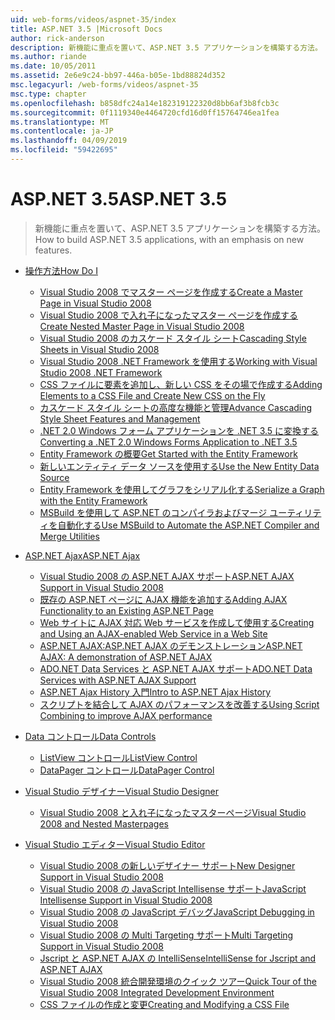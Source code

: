 ```yaml
---
uid: web-forms/videos/aspnet-35/index
title: ASP.NET 3.5 |Microsoft Docs
author: rick-anderson
description: 新機能に重点を置いて、ASP.NET 3.5 アプリケーションを構築する方法。
ms.author: riande
ms.date: 10/05/2011
ms.assetid: 2e6e9c24-bb97-446a-b05e-1bd88824d352
msc.legacyurl: /web-forms/videos/aspnet-35
msc.type: chapter
ms.openlocfilehash: b858dfc24a14e182319122320d8bb6af3b8fcb3c
ms.sourcegitcommit: 0f1119340e4464720cfd16d0ff15764746ea1fea
ms.translationtype: MT
ms.contentlocale: ja-JP
ms.lasthandoff: 04/09/2019
ms.locfileid: "59422695"
---
```

# <a name="aspnet-35"></a><span data-ttu-id="b88a0-103">ASP.NET 3.5</span><span class="sxs-lookup"><span data-stu-id="b88a0-103">ASP.NET 3.5</span></span>

> <span data-ttu-id="b88a0-104">新機能に重点を置いて、ASP.NET 3.5 アプリケーションを構築する方法。</span><span class="sxs-lookup"><span data-stu-id="b88a0-104">How to build ASP.NET 3.5 applications, with an emphasis on new features.</span></span>


- [<span data-ttu-id="b88a0-105">操作方法</span><span class="sxs-lookup"><span data-stu-id="b88a0-105">How Do I</span></span>](how-do-i/index.md)

    - [<span data-ttu-id="b88a0-106">Visual Studio 2008 でマスター ページを作成する</span><span class="sxs-lookup"><span data-stu-id="b88a0-106">Create a Master Page in Visual Studio 2008</span></span>](how-do-i/how-do-i-create-a-master-page-in-visual-studio-2008.md)
    - [<span data-ttu-id="b88a0-107">Visual Studio 2008 で入れ子になったマスター ページを作成する</span><span class="sxs-lookup"><span data-stu-id="b88a0-107">Create Nested Master Page in Visual Studio 2008</span></span>](how-do-i/how-do-i-create-nested-master-page-in-visual-studio-2008.md)
    - [<span data-ttu-id="b88a0-108">Visual Studio 2008 のカスケード スタイル シート</span><span class="sxs-lookup"><span data-stu-id="b88a0-108">Cascading Style Sheets in Visual Studio 2008</span></span>](how-do-i/how-do-i-cascading-style-sheets-in-visual-studio-2008.md)
    - [<span data-ttu-id="b88a0-109">Visual Studio 2008 .NET Framework を使用する</span><span class="sxs-lookup"><span data-stu-id="b88a0-109">Working with Visual Studio 2008 .NET Framework</span></span>](how-do-i/how-do-i-working-with-visual-studio-2008-net-framework.md)
    - [<span data-ttu-id="b88a0-110">CSS ファイルに要素を追加し、新しい CSS をその場で作成する</span><span class="sxs-lookup"><span data-stu-id="b88a0-110">Adding Elements to a CSS File and Create New CSS on the Fly</span></span>](how-do-i/how-do-i-adding-elements-to-a-css-file-and-create-new-css-on-the-fly.md)
    - [<span data-ttu-id="b88a0-111">カスケード スタイル シートの高度な機能と管理</span><span class="sxs-lookup"><span data-stu-id="b88a0-111">Advance Cascading Style Sheet Features and Management</span></span>](how-do-i/how-do-i-advance-cascading-style-sheet-features-and-management.md)
    - [<span data-ttu-id="b88a0-112">.NET 2.0 Windows フォーム アプリケーションを .NET 3.5 に変換する</span><span class="sxs-lookup"><span data-stu-id="b88a0-112">Converting a .NET 2.0 Windows Forms Application to .NET 3.5</span></span>](how-do-i/how-do-i-converting-a-net-20-windows-forms-application-to-net-35.md)
    - [<span data-ttu-id="b88a0-113">Entity Framework の概要</span><span class="sxs-lookup"><span data-stu-id="b88a0-113">Get Started with the Entity Framework</span></span>](how-do-i/how-do-i-get-started-with-the-entity-framework.md)
    - [<span data-ttu-id="b88a0-114">新しいエンティティ データ ソースを使用する</span><span class="sxs-lookup"><span data-stu-id="b88a0-114">Use the New Entity Data Source</span></span>](how-do-i/how-do-i-use-the-new-entity-data-source.md)
    - [<span data-ttu-id="b88a0-115">Entity Framework を使用してグラフをシリアル化する</span><span class="sxs-lookup"><span data-stu-id="b88a0-115">Serialize a Graph with the Entity Framework</span></span>](how-do-i/how-do-i-serialize-a-graph-with-the-entity-framework.md)
    - [<span data-ttu-id="b88a0-116">MSBuild を使用して ASP.NET のコンパイラおよびマージ ユーティリティを自動化する</span><span class="sxs-lookup"><span data-stu-id="b88a0-116">Use MSBuild to Automate the ASP.NET Compiler and Merge Utilities</span></span>](how-do-i/how-do-i-use-msbuild-to-automate-the-aspnet-compiler-and-merge-utilities.md)
- [<span data-ttu-id="b88a0-117">ASP.NET Ajax</span><span class="sxs-lookup"><span data-stu-id="b88a0-117">ASP.NET Ajax</span></span>](aspnet-ajax/index.md)

    - [<span data-ttu-id="b88a0-118">Visual Studio 2008 の ASP.NET AJAX サポート</span><span class="sxs-lookup"><span data-stu-id="b88a0-118">ASP.NET AJAX Support in Visual Studio 2008</span></span>](aspnet-ajax/aspnet-ajax-support-in-visual-studio-2008.md)
    - [<span data-ttu-id="b88a0-119">既存の ASP.NET ページに AJAX 機能を追加する</span><span class="sxs-lookup"><span data-stu-id="b88a0-119">Adding AJAX Functionality to an Existing ASP.NET Page</span></span>](aspnet-ajax/adding-ajax-functionality-to-an-existing-aspnet-page.md)
    - [<span data-ttu-id="b88a0-120">Web サイトに AJAX 対応 Web サービスを作成して使用する</span><span class="sxs-lookup"><span data-stu-id="b88a0-120">Creating and Using an AJAX-enabled Web Service in a Web Site</span></span>](aspnet-ajax/creating-and-using-an-ajax-enabled-web-service-in-a-web-site.md)
    - [<span data-ttu-id="b88a0-121">ASP.NET AJAX:ASP.NET AJAX のデモンストレーション</span><span class="sxs-lookup"><span data-stu-id="b88a0-121">ASP.NET AJAX: A demonstration of ASP.NET AJAX</span></span>](aspnet-ajax/aspnet-ajax-a-demonstration-of-aspnet-ajax.md)
    - [<span data-ttu-id="b88a0-122">ADO.NET Data Services と ASP.NET AJAX サポート</span><span class="sxs-lookup"><span data-stu-id="b88a0-122">ADO.NET Data Services with ASP.NET AJAX Support</span></span>](aspnet-ajax/adonet-data-services-with-aspnet-ajax-support.md)
    - [<span data-ttu-id="b88a0-123">ASP.NET Ajax History 入門</span><span class="sxs-lookup"><span data-stu-id="b88a0-123">Intro to ASP.NET Ajax History</span></span>](aspnet-ajax/introduction-to-aspnet-ajax-history.md)
    - [<span data-ttu-id="b88a0-124">スクリプトを結合して AJAX のパフォーマンスを改善する</span><span class="sxs-lookup"><span data-stu-id="b88a0-124">Using Script Combining to improve AJAX performance</span></span>](aspnet-ajax/using-script-combining-to-improve-ajax-performance.md)
- [<span data-ttu-id="b88a0-125">Data コントロール</span><span class="sxs-lookup"><span data-stu-id="b88a0-125">Data Controls</span></span>](data-controls/index.md)

    - [<span data-ttu-id="b88a0-126">ListView コントロール</span><span class="sxs-lookup"><span data-stu-id="b88a0-126">ListView Control</span></span>](data-controls/the-listview-control.md)
    - [<span data-ttu-id="b88a0-127">DataPager コントロール</span><span class="sxs-lookup"><span data-stu-id="b88a0-127">DataPager Control</span></span>](data-controls/the-datapager-control.md)
- [<span data-ttu-id="b88a0-128">Visual Studio デザイナー</span><span class="sxs-lookup"><span data-stu-id="b88a0-128">Visual Studio Designer</span></span>](visual-studio-designer/index.md)

    - [<span data-ttu-id="b88a0-129">Visual Studio 2008 と入れ子になったマスターページ</span><span class="sxs-lookup"><span data-stu-id="b88a0-129">Visual Studio 2008 and Nested Masterpages</span></span>](visual-studio-designer/visual-studio-2008-and-nested-masterpages.md)
- [<span data-ttu-id="b88a0-130">Visual Studio エディター</span><span class="sxs-lookup"><span data-stu-id="b88a0-130">Visual Studio Editor</span></span>](visual-studio-editor/index.md)

    - [<span data-ttu-id="b88a0-131">Visual Studio 2008 の新しいデザイナー サポート</span><span class="sxs-lookup"><span data-stu-id="b88a0-131">New Designer Support in Visual Studio 2008</span></span>](visual-studio-editor/new-designer-support-in-visual-studio-2008.md)
    - [<span data-ttu-id="b88a0-132">Visual Studio 2008 の JavaScript Intellisense サポート</span><span class="sxs-lookup"><span data-stu-id="b88a0-132">JavaScript Intellisense Support in Visual Studio 2008</span></span>](visual-studio-editor/javascript-intellisense-support-in-visual-studio-2008.md)
    - [<span data-ttu-id="b88a0-133">Visual Studio 2008 の JavaScript デバッグ</span><span class="sxs-lookup"><span data-stu-id="b88a0-133">JavaScript Debugging in Visual Studio 2008</span></span>](visual-studio-editor/javascript-debugging-in-visual-studio-2008.md)
    - [<span data-ttu-id="b88a0-134">Visual Studio 2008 の Multi Targeting サポート</span><span class="sxs-lookup"><span data-stu-id="b88a0-134">Multi Targeting Support in Visual Studio 2008</span></span>](visual-studio-editor/multi-targeting-support-in-visual-studio-2008.md)
    - [<span data-ttu-id="b88a0-135">Jscript と ASP.NET AJAX の IntelliSense</span><span class="sxs-lookup"><span data-stu-id="b88a0-135">IntelliSense for Jscript and ASP.NET AJAX</span></span>](visual-studio-editor/intellisense-for-jscript-and-aspnet-ajax.md)
    - [<span data-ttu-id="b88a0-136">Visual Studio 2008 統合開発環境のクイック ツアー</span><span class="sxs-lookup"><span data-stu-id="b88a0-136">Quick Tour of the Visual Studio 2008 Integrated Development Environment</span></span>](visual-studio-editor/quick-tour-of-the-visual-studio-2008-integrated-development-environment.md)
    - [<span data-ttu-id="b88a0-137">CSS ファイルの作成と変更</span><span class="sxs-lookup"><span data-stu-id="b88a0-137">Creating and Modifying a CSS File</span></span>](visual-studio-editor/creating-and-modifying-a-css-file.md)
